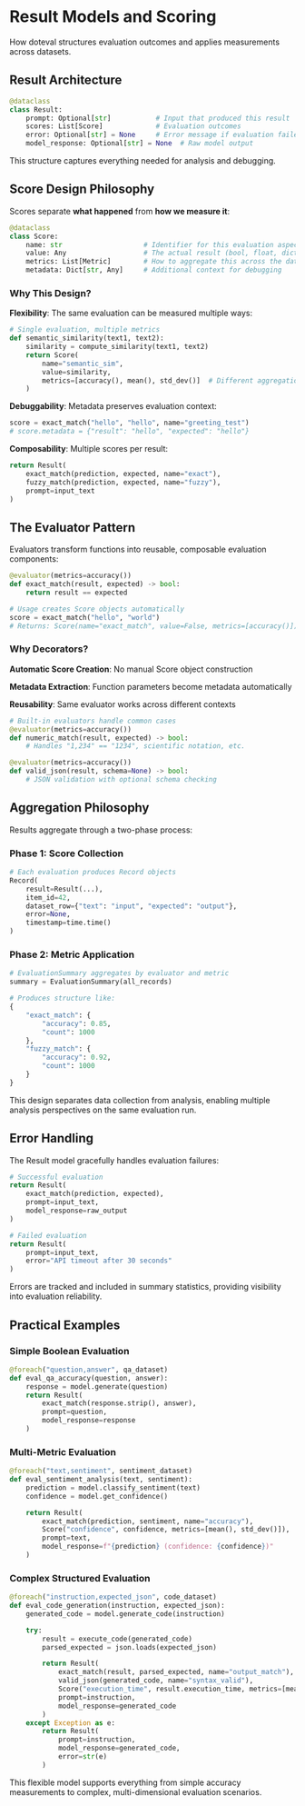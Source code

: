 # Result Models and Scoring

How doteval structures evaluation outcomes and applies measurements across datasets.

## Result Architecture

```python
@dataclass
class Result:
    prompt: Optional[str]           # Input that produced this result
    scores: List[Score]             # Evaluation outcomes
    error: Optional[str] = None     # Error message if evaluation failed
    model_response: Optional[str] = None  # Raw model output
```

This structure captures everything needed for analysis and debugging.

## Score Design Philosophy

Scores separate **what happened** from **how we measure it**:

```python
@dataclass
class Score:
    name: str                    # Identifier for this evaluation aspect
    value: Any                   # The actual result (bool, float, dict, etc.)
    metrics: List[Metric]        # How to aggregate this across the dataset
    metadata: Dict[str, Any]     # Additional context for debugging
```

### Why This Design?

**Flexibility**: The same evaluation can be measured multiple ways:

```python
# Single evaluation, multiple metrics
def semantic_similarity(text1, text2):
    similarity = compute_similarity(text1, text2)
    return Score(
        name="semantic_sim",
        value=similarity,
        metrics=[accuracy(), mean(), std_dev()]  # Different aggregations
    )
```

**Debuggability**: Metadata preserves evaluation context:

```python
score = exact_match("hello", "hello", name="greeting_test")
# score.metadata = {"result": "hello", "expected": "hello"}
```

**Composability**: Multiple scores per result:

```python
return Result(
    exact_match(prediction, expected, name="exact"),
    fuzzy_match(prediction, expected, name="fuzzy"),
    prompt=input_text
)
```

## The Evaluator Pattern

Evaluators transform functions into reusable, composable evaluation components:

```python
@evaluator(metrics=accuracy())
def exact_match(result, expected) -> bool:
    return result == expected

# Usage creates Score objects automatically
score = exact_match("hello", "world")
# Returns: Score(name="exact_match", value=False, metrics=[accuracy()])
```

### Why Decorators?

**Automatic Score Creation**: No manual Score object construction

**Metadata Extraction**: Function parameters become metadata automatically

**Reusability**: Same evaluator works across different contexts

```python
# Built-in evaluators handle common cases
@evaluator(metrics=accuracy())
def numeric_match(result, expected) -> bool:
    # Handles "1,234" == "1234", scientific notation, etc.

@evaluator(metrics=accuracy())
def valid_json(result, schema=None) -> bool:
    # JSON validation with optional schema checking
```

## Aggregation Philosophy

Results aggregate through a two-phase process:

### Phase 1: Score Collection

```python
# Each evaluation produces Record objects
Record(
    result=Result(...),
    item_id=42,
    dataset_row={"text": "input", "expected": "output"},
    error=None,
    timestamp=time.time()
)
```

### Phase 2: Metric Application

```python
# EvaluationSummary aggregates by evaluator and metric
summary = EvaluationSummary(all_records)

# Produces structure like:
{
    "exact_match": {
        "accuracy": 0.85,
        "count": 1000
    },
    "fuzzy_match": {
        "accuracy": 0.92,
        "count": 1000
    }
}
```

This design separates data collection from analysis, enabling multiple analysis perspectives on the same evaluation run.

## Error Handling

The Result model gracefully handles evaluation failures:

```python
# Successful evaluation
return Result(
    exact_match(prediction, expected),
    prompt=input_text,
    model_response=raw_output
)

# Failed evaluation
return Result(
    prompt=input_text,
    error="API timeout after 30 seconds"
)
```

Errors are tracked and included in summary statistics, providing visibility into evaluation reliability.

## Practical Examples

### Simple Boolean Evaluation

```python
@foreach("question,answer", qa_dataset)
def eval_qa_accuracy(question, answer):
    response = model.generate(question)
    return Result(
        exact_match(response.strip(), answer),
        prompt=question,
        model_response=response
    )
```

### Multi-Metric Evaluation

```python
@foreach("text,sentiment", sentiment_dataset)
def eval_sentiment_analysis(text, sentiment):
    prediction = model.classify_sentiment(text)
    confidence = model.get_confidence()

    return Result(
        exact_match(prediction, sentiment, name="accuracy"),
        Score("confidence", confidence, metrics=[mean(), std_dev()]),
        prompt=text,
        model_response=f"{prediction} (confidence: {confidence})"
    )
```

### Complex Structured Evaluation

```python
@foreach("instruction,expected_json", code_dataset)
def eval_code_generation(instruction, expected_json):
    generated_code = model.generate_code(instruction)

    try:
        result = execute_code(generated_code)
        parsed_expected = json.loads(expected_json)

        return Result(
            exact_match(result, parsed_expected, name="output_match"),
            valid_json(generated_code, name="syntax_valid"),
            Score("execution_time", result.execution_time, metrics=[mean()]),
            prompt=instruction,
            model_response=generated_code
        )
    except Exception as e:
        return Result(
            prompt=instruction,
            model_response=generated_code,
            error=str(e)
        )
```

This flexible model supports everything from simple accuracy measurements to complex, multi-dimensional evaluation scenarios.
